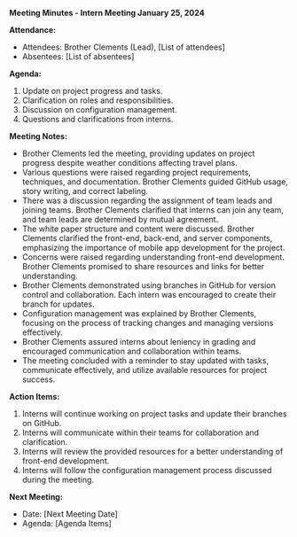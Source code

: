 **Meeting Minutes - Intern Meeting January 25, 2024**

**Attendance:**

-   Attendees: Brother Clements (Lead), [List of attendees]
-   Absentees: [List of absentees]

**Agenda:**

1.  Update on project progress and tasks.
2.  Clarification on roles and responsibilities.
3.  Discussion on configuration management.
4.  Questions and clarifications from interns.

**Meeting Notes:**

-   Brother Clements led the meeting, providing updates on project progress despite weather conditions affecting travel plans.
-   Various questions were raised regarding project requirements, techniques, and documentation. Brother Clements guided GitHub usage, story writing, and correct labeling.
-   There was a discussion regarding the assignment of team leads and joining teams. Brother Clements clarified that interns can join any team, and team leads are determined by mutual agreement.
-   The white paper structure and content were discussed. Brother Clements clarified the front-end, back-end, and server components, emphasizing the importance of mobile app development for the project.
-   Concerns were raised regarding understanding front-end development. Brother Clements promised to share resources and links for better understanding.
-   Brother Clements demonstrated using branches in GitHub for version control and collaboration. Each intern was encouraged to create their branch for updates.
-   Configuration management was explained by Brother Clements, focusing on the process of tracking changes and managing versions effectively.
-   Brother Clements assured interns about leniency in grading and encouraged communication and collaboration within teams.
-   The meeting concluded with a reminder to stay updated with tasks, communicate effectively, and utilize available resources for project success.

**Action Items:**

1.  Interns will continue working on project tasks and update their branches on GitHub.
2.  Interns will communicate within their teams for collaboration and clarification.
3.  Interns will review the provided resources for a better understanding of front-end development.
4.  Interns will follow the configuration management process discussed during the meeting.

**Next Meeting:**

-   Date: [Next Meeting Date]
-   Agenda: [Agenda Items]